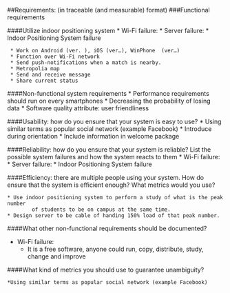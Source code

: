 
##Requirements: (in traceable (and measurable) format)
###Functional requirements

####Utilize indoor positioning system
		* Wi-Fi failure: 
		 * Server failure: 
		 * Indoor Positioning System failure

	 * Work on Android (ver. ), iOS (ver…), WinPhone  (ver…)
	 * Function over Wi-Fi network
	 * Send push-notifications when a match is nearby.
	 * Metropolia map
	 * Send and receive message
	 * Share current status

####Non-functional system requirements
	 * Performance requirements should run on every smartphones
	 * Decreasing the probability of losing data
	 * Software quality attribute: user friendliness

		
####Usability: how do you ensure that your system is easy to use?
	 * Using similar terms as popular social network (example Facebook)
	 * Introduce during orientation
	 * Include information in welcome package


	
		
####Reliability: how do you ensure that your system is reliable? List the possible system failures and how the system reacts to them
	 * Wi-Fi failure: 
	 * Server failure: 
	 * Indoor Positioning System failure


####Efficiency: there are multiple people using your system. How do ensure that the system is efficient enough? What metrics would you use?

	* Use indoor positioning system to perform a study of what is the peak number 
			of students to be on campus at the same time. 
	* Design server to be cable of handing 150% load of that peak number.
	 
	
####What other non-functional requirements should be documented?
* Wi-Fi failure: 
	 * It is a free software, anyone could run, copy, distribute, study, change and improve
	
####What kind of metrics you should use to guarantee unambiguity?

	*Using similar terms as popular social network (example Facebook)

